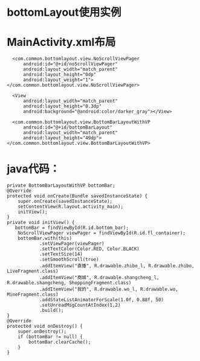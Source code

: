 # bottomLayout使用实例
# MainActivity.xml布局
  <?xml version="1.0" encoding="utf-8"?>
  <LinearLayout xmlns:android="http://schemas.android.com/apk/res/android"
      xmlns:tools="http://schemas.android.com/tools"
      android:layout_width="match_parent"
      android:layout_height="match_parent"
      android:orientation="vertical"
      tools:context="com.common.bottomlayout.MainActivity">

      <com.common.bottomlayout.view.NoScrollViewPager
          android:id="@+id/noScrollViewPager"
          android:layout_width="match_parent"
          android:layout_height="0dp"
          android:layout_weight="1"></com.common.bottomlayout.view.NoScrollViewPager>

      <View
          android:layout_width="match_parent"
          android:layout_height="0.3dp"
          android:background="@android:color/darker_gray"></View>

      <com.common.bottomlayout.view.BottomBarLayoutWithVP
          android:id="@+id/bottomBarLayout"
          android:layout_width="match_parent"
          android:layout_height="49dp"></com.common.bottomlayout.view.BottomBarLayoutWithVP>

  </LinearLayout>

# java代码：
    private BottomBarLayoutWithVP bottomBar;
    @Override
    protected void onCreate(Bundle savedInstanceState) {
        super.onCreate(savedInstanceState);
        setContentView(R.layout.activity_main);
        initView();
    }
    private void initView() {
       bottomBar = findViewById(R.id.bottom_bar);
        NoScrollViewPager viewPager = findViewById(R.id.fl_container);
        bottomBar.with(this)
                .setViewPager(viewPager)
                .setTextColor(Color.RED, Color.BLACK)
                .setTextSize(14)
                .setSmoothScroll(true)
                .addItemView("直播", R.drawable.zhibo_l, R.drawable.zhibo, LiveFragment.class)
                .addItemView("商城", R.drawable.shangcheng_l, R.drawable.shangcheng, ShoppingFragment.class)
                .addItemView("我的", R.drawable.wo_l, R.drawable.wo, MineFragment.class)
                .addStateListAnimatorForScale(1.0f, 0.88f, 50)
                .setUnreadMsgCountAtIndex(1,2)
                .build();
    }
    @Override
    protected void onDestroy() {
        super.onDestroy();
        if (bottomBar != null) {
            bottomBar.clearCache();
        }
    }
 
